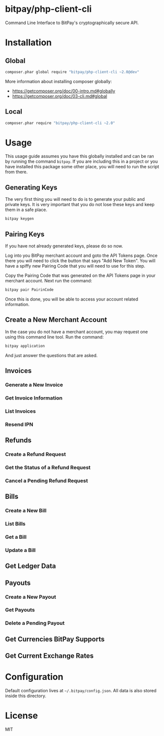 bitpay/php-client-cli
=====================

Command Line Interface to BitPay's cryptographically secure API.

# Installation

## Global

```bash
composer.phar global require "bitpay/php-client-cli ~2.0@dev"
```

More information about installing composer globally:

* https://getcomposer.org/doc/00-intro.md#globally
* https://getcomposer.org/doc/03-cli.md#global

## Local

```bash
composer.phar require "bitpay/php-client-cli ~2.0"
```

# Usage

This usage guide assumes you have this globally installed and can be ran by
running the command `bitpay`. If you are including this in a project or you
have installed this package some other place, you will need to run the script
from there.

## Generating Keys

The very first thing you will need to do is to generate your public and private
keys. It is very important that you do not lose these keys and keep them in a
safe place.

```bash
bitpay keygen
```

## Pairing Keys

If you have not already generated keys, please do so now.

Log into you BitPay merchant account and goto the API Tokens page. Once there
you will need to click the button that says "Add New Token". You will have a
spiffy new Pairing Code that you will need to use for this step.

Copy the Pairing Code that was generated on the API Tokens page in your
merchant account. Next run the command:

```bash
bitpay pair PairinCode
```

Once this is done, you will be able to access your account related information.

## Create a New Merchant Account

In the case you do not have a merchant account, you may request one using this
command line tool. Run the command:

```bash
bitpay application
```

And just answer the questions that are asked.

## Invoices
### Generate a New Invoice
### Get Invoice Information
### List Invoices
### Resend IPN

## Refunds
### Create a Refund Request
### Get the Status of a Refund Request
### Cancel a Pending Refund Request

## Bills
### Create a New Bill
### List Bills
### Get a Bill
### Update a Bill

## Get Ledger Data

## Payouts
### Create a New Payout
### Get Payouts
### Delete a Pending Payout

## Get Currencies BitPay Supports

## Get Current Exchange Rates

# Configuration

Default configuration lives at `~/.bitpay/config.json`. All data is also stored
inside this directory.

# License

MIT
